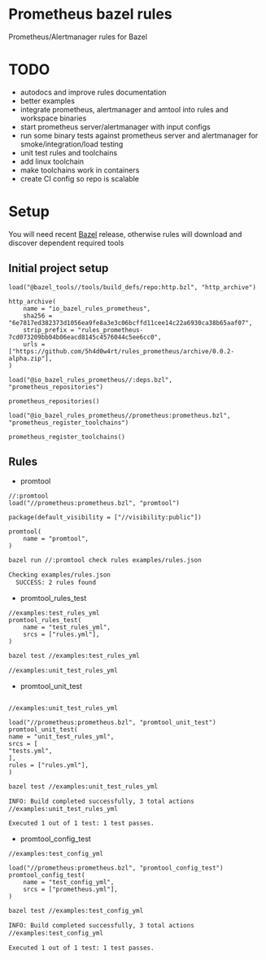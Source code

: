 # Prometheus bazel rules

Prometheus/Alertmanager rules for Bazel

# TODO
- autodocs and improve rules documentation
- better examples
- integrate prometheus, alertmanager and amtool into rules and workspace binaries
- start prometheus server/alertmanager with input configs
- run some binary tests against prometheus server and alertmanager for smoke/integration/load testing
- unit test rules and toolchains
- add linux toolchain
- make toolchains work in containers
- create CI config so repo is scalable

# Setup

You will need recent [Bazel](https://bazel.build) release, otherwise rules will download and discover dependent required tools

## Initial project setup

```
load("@bazel_tools//tools/build_defs/repo:http.bzl", "http_archive")

http_archive(
    name = "io_bazel_rules_prometheus",
    sha256 = "6e7817ed382373d1056ea9fe8a3e3c06bcffd11cee14c22a6930ca38b65aaf07",
    strip_prefix = "rules_prometheus-7cd073209bb04b06eacd8145c4576044c5ee6cc0",
    urls = ["https://github.com/5h4d0w4rt/rules_prometheus/archive/0.0.2-alpha.zip"],
)

load("@io_bazel_rules_prometheus//:deps.bzl", "prometheus_repositories")

prometheus_repositories()

load("@io_bazel_rules_prometheus//prometheus:prometheus.bzl", "prometheus_register_toolchains")

prometheus_register_toolchains()
```

## Rules

- promtool

```
//:promtool
load("//prometheus:prometheus.bzl", "promtool")

package(default_visibility = ["//visibility:public"])

promtool(
    name = "promtool",
)
```

```bash
bazel run //:promtool check rules examples/rules.json

Checking examples/rules.json
  SUCCESS: 2 rules found
```

- promtool_rules_test

```
//examples:test_rules_yml
promtool_rules_test(
    name = "test_rules_yml",
    srcs = ["rules.yml"],
)
```

```bash
bazel test //examples:test_rules_yml

//examples:unit_test_rules_yml                                           PASSED in 0.3s
```

- promtool_unit_test

```

//examples:unit_test_rules_yml

load("//prometheus:prometheus.bzl", "promtool_unit_test")
promtool_unit_test(
name = "unit_test_rules_yml",
srcs = [
"tests.yml",
],
rules = ["rules.yml"],
)

```

```bash
bazel test //examples:unit_test_rules_yml

INFO: Build completed successfully, 3 total actions
//examples:unit_test_rules_yml                                                PASSED in 0.1s

Executed 1 out of 1 test: 1 test passes.
```

- promtool_config_test

```
//examples:test_config_yml

load("//prometheus:prometheus.bzl", "promtool_config_test")
promtool_config_test(
    name = "test_config_yml",
    srcs = ["prometheus.yml"],
)
```

```bash
bazel test //examples:test_config_yml

INFO: Build completed successfully, 3 total actions
//examples:test_config_yml                                               PASSED in 0.1s

Executed 1 out of 1 test: 1 test passes.
```
